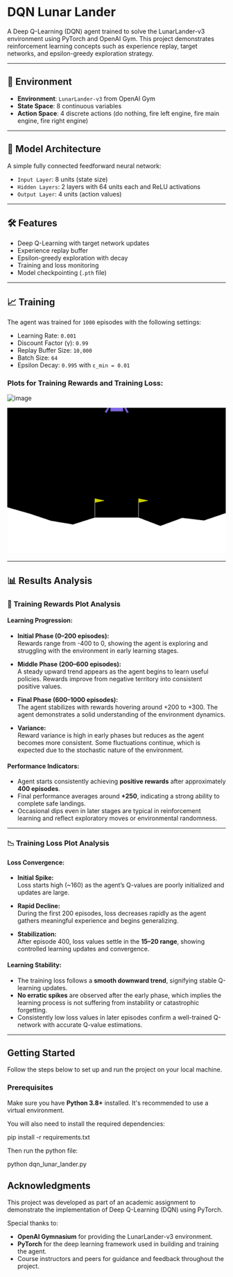 # DQN Lunar Lander

A Deep Q-Learning (DQN) agent trained to solve the LunarLander-v3 environment using PyTorch and OpenAI Gym. This project demonstrates reinforcement learning concepts such as experience replay, target networks, and epsilon-greedy exploration strategy.

---

## 🚀 Environment

- **Environment**: `LunarLander-v3` from OpenAI Gym
- **State Space**: 8 continuous variables
- **Action Space**: 4 discrete actions (do nothing, fire left engine, fire main engine, fire right engine)

---

## 🧠 Model Architecture

A simple fully connected feedforward neural network:

- `Input Layer`: 8 units (state size)
- `Hidden Layers`: 2 layers with 64 units each and ReLU activations
- `Output Layer`: 4 units (action values)

---

## 🛠️ Features

- Deep Q-Learning with target network updates
- Experience replay buffer
- Epsilon-greedy exploration with decay
- Training and loss monitoring
- Model checkpointing (`.pth` file)

---

## 📈 Training

The agent was trained for `1000` episodes with the following settings:

- Learning Rate: `0.001`
- Discount Factor (γ): `0.99`
- Replay Buffer Size: `10,000`
- Batch Size: `64`
- Epsilon Decay: `0.995` with `ε_min = 0.01`

### Plots for Training Rewards and Training Loss:
![image](https://github.com/user-attachments/assets/d485039f-47c3-44d1-bf56-b3d29d93a8ba)

![Lunar Lander Demo](lunar_lander.gif)

---
## 📊 Results Analysis

### 🎯 Training Rewards Plot Analysis

#### Learning Progression:

- **Initial Phase (0–200 episodes):**  
  Rewards range from -400 to 0, showing the agent is exploring and struggling with the environment in early learning stages.

- **Middle Phase (200–600 episodes):**  
  A steady upward trend appears as the agent begins to learn useful policies. Rewards improve from negative territory into consistent positive values.

- **Final Phase (600–1000 episodes):**  
  The agent stabilizes with rewards hovering around +200 to +300. The agent demonstrates a solid understanding of the environment dynamics.

- **Variance:**  
  Reward variance is high in early phases but reduces as the agent becomes more consistent. Some fluctuations continue, which is expected due to the stochastic nature of the environment.

#### Performance Indicators:

- Agent starts consistently achieving **positive rewards** after approximately **400 episodes**.
- Final performance averages around **+250**, indicating a strong ability to complete safe landings.
- Occasional dips even in later stages are typical in reinforcement learning and reflect exploratory moves or environmental randomness.

---

### 📉 Training Loss Plot Analysis

#### Loss Convergence:

- **Initial Spike:**  
  Loss starts high (~160) as the agent’s Q-values are poorly initialized and updates are large.

- **Rapid Decline:**  
  During the first 200 episodes, loss decreases rapidly as the agent gathers meaningful experience and begins generalizing.

- **Stabilization:**  
  After episode 400, loss values settle in the **15–20 range**, showing controlled learning updates and convergence.

#### Learning Stability:

- The training loss follows a **smooth downward trend**, signifying stable Q-learning updates.
- **No erratic spikes** are observed after the early phase, which implies the learning process is not suffering from instability or catastrophic forgetting.
- Consistently low loss values in later episodes confirm a well-trained Q-network with accurate Q-value estimations.

---


## Getting Started

Follow the steps below to set up and run the project on your local machine.

### Prerequisites

Make sure you have **Python 3.8+** installed. It's recommended to use a virtual environment.

You will also need to install the required dependencies:

pip install -r requirements.txt

Then run the python file:

python dqn_lunar_lander.py

## Acknowledgments

This project was developed as part of an academic assignment to demonstrate the implementation of Deep Q-Learning (DQN) using PyTorch.

Special thanks to:

- **OpenAI Gymnasium** for providing the LunarLander-v3 environment.
- **PyTorch** for the deep learning framework used in building and training the agent.
- Course instructors and peers for guidance and feedback throughout the project.
